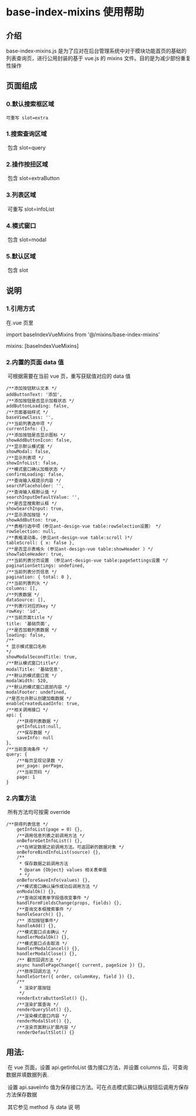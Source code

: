 # base-index-mixins 使用帮助

## 介绍

base-index-mixins.js 是为了应对在后台管理系统中对于模块功能首页的基础的列表查询页，进行公用封装的基于 vue.js 的 mixins 文件。目的是为减少部份重复性操作

## 页面组成

### 0.默认搜索框区域

    可重写 slot=extra

### 1.搜索查询区域

​ 包含 slot=query

### 2.操作按扭区域

​ 包含 slot=extraButton

### 3.列表区域

​ 可重写 slot=infoList

### 4.模式窗口

​ 包含 slot=modal

### 5.默认区域

​ 包含 slot

## 说明

### 1.引用方式

在.vue 页里

import baseIndexVueMixins from '@/mixins/base-index-mixins'

mixins: [baseIndexVueMixins]

### 2.内置的页面 data 值

​ 可根据需要在当前 vue 页，重写获赋值对应的 data 值

```
/**添加按钮默认文本 */
addButtonText: '添加',
/**添加按钮是否显示加载状态 */
addButtonLoading: false,
/**页面基础样式 */
baseViewClass: '',
/**当前列表选中项 */
currentInfo: {},
/**添加按钮是否显示图标 */
showAddButtonIcon: false,
/**显示默认模式窗 */
showModal: false,
/**显示列表项 */
showInfoList: false,
/**模式窗口确认加载状态 */
confirmLoading: false,
/**查询输入框提示内容 */
searchPlaceholder: '',
/**查询输入框默认值 */
searchInputDefaultValue: '',
/**是否显搜索默认框 */
showSearchInput: true,
/**显示添加按钮 */
showAddButton: true,
/**表格行选中项（参见ant-design-vue table:rowSelection设置） */
rowSelection: null,
/**表格滚动条，（参见ant-design-vue table:scroll )*/
tableScroll: { x: false },
/**是否显示表格头 (参见ant-design-vue table:showHeader ) */
showTableHeader: true,
/**当前列表分页设置 （参见ant-design-vue table:pageSettings设置 */
paginationSettings: undefined,
/**当前列表分页信息 */
pagination: { total: 0 },
/**当前列表列头 */
columns: [],
/**列表数据 */
dataSource: [],
/**列表行对应的key */
rowKey: 'id',
/**当前页面title */
title: '基础页面',
/**是否加载列表数据 */
loading: false,
/**
* 显示模式窗口名称
*/
showModalSecondTitle: true,
/**默认模式窗口title*/
modalTitle: '基础信息',
/**默认的模式窗口宽 */
modalWidth: 520,
/**默认的模式窗口底部内容 */
modalFooter: undefined,
/*是否允许默认创建加载数据 */
enableCreatedLoadInfo: true,
/**相关调用接口 */
api: {
    /**获得列表数据 */
    getInfoList:null,
    /**保存数据 */
    saveInfo: null
},
/**当前查询条件 */
query: {
    /**每页呈现记录数 */
    per_page: perPage,
    /**当前页码 */
    page: 1
}
```

### 2.内置方法

​ 所有方法均可按需 override

```
/**获得列表信息 */
    getInfoList(page = 0) {},
    /**调用信息列表之前调用方法 */
    onBeforeGetInfoList() {},
    /**在绑定数据之前调用方法。可返回新的数据对象 */
    onBeforeBindInfoList(source) {},
    /**
     * 保存数据之前调用方法
     * @param {Object} values 相关表单值
     * */
    onBeforeSaveInfo(values) {},
    /**模式窗口确认操作成功后调用方法 */
    onModalOk() {},
    /**查询区域表单字段值改变事件 */
    handlFormFieldsChange(props, fields) {},
    /**查询文本框搜索事件 */
    handleSearch() {},
    /** 添加按钮事件*/
    handleAdd() {},
    /**模式窗口点击确认 */
    handlerModalOk() {},
    /**模式窗口点击取消 */
    handlerModalCancel() {},
    handlerModalClose() {},
    /** 翻页回调方法 */
    async handlePageChange({ current, pageSize }) {},
    /**排序回调方法 */
    handleSorter({ order, columnKey, field }) {},
    /**
     * 渲染扩展按钮
     */
    renderExtraButtonSlot() {},
    /**渲染扩展查询 */
    renderQuerySlot() {},
    /**渲染模式窗口内容 */
    renderModalSlot() {},
    /**渲染页面默认扩展内容 */
    renderDefaultSlot() {}
```

## 用法:

​ 在 vue 页面，设置 api.getInfoList 值为接口方法，并设置 columns 后，可查询数据并填数据列表.

​ 设置 api.saveInfo 值为保存接口方法。可在点击模式窗口确认按钮后调用方保存方法保存数据

​ 其它参见 method 与 data 说 明
